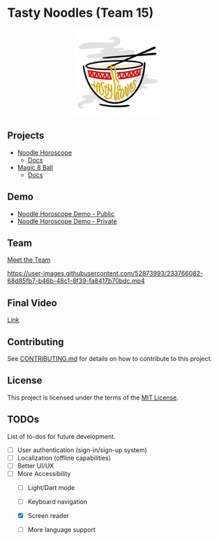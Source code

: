 # Tasty Noodles (Team 15)

<p align="center">
  <img src="./admin/branding/tasty-noodles-icon.png" alt="Tasty Noodles" width="200"/>
</p>


## Projects

- [Noodle Horoscope](https://cse110-sp23-group15.github.io/cse110-sp23-group15/fortunetelling/index.html)
  - [Docs](https://cse110-sp23-group15.github.io/cse110-sp23-group15/fortunetelling/docs/index.html)
- [Magic 8 Ball](https://cse110-sp23-group15.github.io/cse110-sp23-group15/magic8ball/index.html)
  - [Docs](https://github.com/cse110-sp23-group15/cse110-sp23-group15/blob/main/magic8ball/README.md)

## Demo

- [Noodle Horoscope Demo - Public](https://www.youtube.com/watch?v=cSGBe7FjpaA)
- [Noodle Horoscope Demo - Private](https://drive.google.com/file/d/1w2J7sb0XglbdGBHIu3Jy_VT-2_vl0nF4/view?usp=sharing)

## Team

[Meet the Team](https://github.com/cse110-sp23-group15/cse110-sp23-group15/blob/main/admin/team.md)

https://user-images.githubusercontent.com/52873993/233766082-68d85fb7-b46b-48c1-8f39-fa8417b70bdc.mp4

## Final Video
[Link](https://youtu.be/cSGBe7FjpaA)


## Contributing

See [CONTRIBUTING.md](https://github.com/cse110-sp23-group15/cse110-sp23-group15/blob/main/CONTRIBUTING.md) for details on how to contribute to
this project.

## License

This project is licensed under the terms of the [MIT License](https://github.com/cse110-sp23-group15/cse110-sp23-group15/blob/main/LICENSE).

## TODOs

List of to-dos for future development.

- [ ] User authentication (sign-in/sign-up system)
- [ ] Localization (offline capabilities)
- [ ] Better UI/UX
- [ ] More Accessibility
    - [ ] Light/Dart mode
    - [ ] Keyboard navigation
    - [X] Screen reader
    - [ ] More language support

